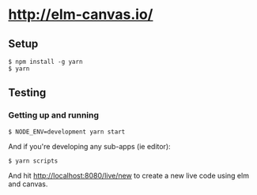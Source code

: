 # http://elm-canvas.io/

## Setup

```
$ npm install -g yarn
$ yarn
```


## Testing


### Getting up and running

```
$ NODE_ENV=development yarn start
```

And if you're developing any sub-apps (ie editor):

```
$ yarn scripts
```

And hit [http://localhost:8080/live/new](http://localhost:8080/live/new) to create a new live code using elm and canvas.
